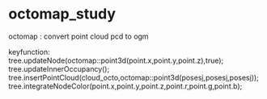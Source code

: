 # octomap_study
octomap : convert point cloud pcd to ogm

keyfunction: tree.updateNode(octomap::point3d(point.x,point.y,point.z),true);
             tree.updateInnerOccupancy();
             tree.insertPointCloud(cloud_octo,octomap::point3d(poses[i](0,3),poses[i](1,3),poses[i](2,3)));
             tree.integrateNodeColor(point.x,point.y,point.z,point.r,point.g,point.b);
             
